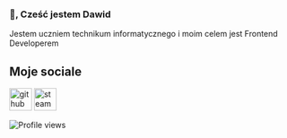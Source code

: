 ###  👋, Cześć jestem Dawid
Jestem uczniem technikum informatycznego i moim celem jest Frontend Developerem

<h2>Moje sociale</h2>

[<img src='https://cdn.jsdelivr.net/npm/simple-icons@3.0.1/icons/github.svg' alt='github' height='40'>](https://github.com/Skepciak)  [<img src='https://cdn.jsdelivr.net/npm/simple-icons@3.0.1/icons/steam.svg' alt='steam' height='40'>](https://steamcommunity.com/id/Skepta100)  





![Profile views](https://gpvc.arturio.dev/Skepciak)  
